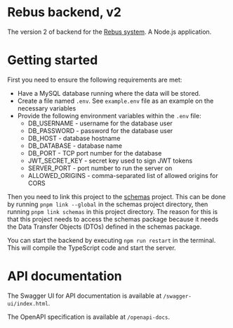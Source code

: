 # Rebus backend, v2

The version 2 of backend for the [Rebus system](..). A Node.js application.

# Getting started

First you need to ensure the following requirements are met:

- Have a MySQL database running where the data will be stored.
- Create a file named `.env`. See `example.env` file as an example on the necessary variables
- Provide the following environment variables within the `.env` file:
    - DB_USERNAME - username for the database user
    - DB_PASSWORD - password for the database user
    - DB_HOST - database hostname
    - DB_DATABASE - database name
    - DB_PORT - TCP port number for the database
    - JWT_SECRET_KEY - secret key used to sign JWT tokens
    - SERVER_PORT - port number to run the server on
    - ALLOWED_ORIGINS - comma-separated list of allowed origins for CORS

Then you need to link this project to the [schemas](../schemas) project. This can be done by
running `pnpm link --global` in the schemas project directory, then running `pnpm link schemas` in
this project directory. The reason for this is that this project needs to access the schemas package
because it needs the Data Transfer Objects (DTOs) defined in the schemas package.

You can start the backend by executing `npm run restart` in the terminal. This will compile the
TypeScript code and start the server.

# API documentation

The Swagger UI for API documentation is available at `/swagger-ui/index.html`.

The OpenAPI specification is available at `/openapi-docs`.
